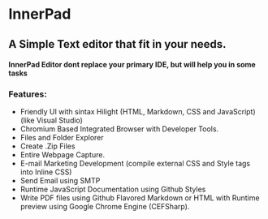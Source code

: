 # InnerPad
## A Simple Text editor that fit in your needs.


#### InnerPad Editor dont replace your primary IDE, but will help you in some tasks

### Features:

- Friendly UI with sintax Hilight (HTML, Markdown, CSS and JavaScript) (like Visual Studio)
- Chromium Based Integrated Browser with Developer Tools.
- Files and Folder Explorer
- Create .Zip Files
- Entire Webpage Capture.
- E-mail Marketing Development (compile external CSS and Style tags into Inline CSS)
- Send Email using SMTP
- Runtime JavaScript Documentation using Github Styles
- Write PDF files using Github Flavored Markdown or HTML with Runtime preview using Google Chrome Engine (CEFSharp).

